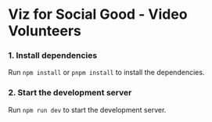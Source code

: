 # Viz for Social Good - Video Volunteers

### 1. Install dependencies

Run `npm install` or `pnpm install` to install the dependencies.

### 2. Start the development server

Run `npm run dev` to start the development server.
